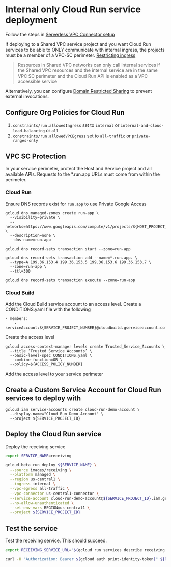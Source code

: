 # Internal only Cloud Run service deployment
Follow the steps in [Serverless VPC Connector setup](serverless-connector.md)

If deploying to a Shared VPC service project and you want Cloud Run services to be able to ONLY communicate with internal ingress, the projects must be a member of a VPC-SC perimeter. [Restricting ingress](https://cloud.google.com/run/docs/securing/ingress)

> Resources in Shared VPC networks can only call internal services if the Shared VPC resources and the internal service are in the same VPC SC perimeter and the Cloud Run API is enabled as a VPC accessible service

Alternatively, you can configure [Domain Restricted Sharing](https://cloud.google.com/resource-manager/docs/organization-policy/restricting-domains) to prevent external invocations.

## Configure Org Policies for Cloud Run

1. `constraints/run.allowedIngress` set to `internal` or `internal-and-cloud-load-balancing` or `all`
1. `constraints/run.allowedVPCEgress` set to `all-traffic` or `private-ranges-only`

## VPC SC Protection
In your service perimeter, protect the Host and Service project and all available APIs. Requests to the *.run.app URLs must come from within the perimeter.

### Cloud Run
Ensure DNS records exist for `run.app` to use Private Google Access
```
gcloud dns managed-zones create run-app \
  --visibility=private \
  --networks=https://www.googleapis.com/compute/v1/projects/${HOST_PROJECT_ID}/global/networks/${VPC_NETWORK} \
  --description=none \
  --dns-name=run.app

gcloud dns record-sets transaction start --zone=run-app

gcloud dns record-sets transaction add --name=*.run.app. \
  --type=A 199.36.153.4 199.36.153.5 199.36.153.6 199.36.153.7 \
  --zone=run-app \
  --ttl=300

gcloud dns record-sets transaction execute --zone=run-app
```

### Cloud Build
Add the Cloud Build service account to an access level. Create a CONDITIONS.yaml file with the following
```
- members:
    - serviceAccount:${SERVICE_PROJECT_NUMBER}@cloudbuild.gserviceaccount.com
```

Create the access level
```
gcloud access-context-manager levels create Trusted_Service_Accounts \
  --title ‘Trusted Service Accounts’ \
  --basic-level-spec CONDITIONS.yaml \
  --combine-function=OR \
  --policy=${ACCESS_POLICY_NUMBER}

```

Add the access level to your service perimeter

## Create a Custom Service Account for Cloud Run services to deploy with
```
gcloud iam service-accounts create cloud-run-demo-account \
  --display-name="Cloud Run Demo Account" \
  --project ${SERVICE_PROJECT_ID}
```

## Deploy the Cloud Run service
Deploy the receiving service
```bash
export SERVICE_NAME=receiving

gcloud beta run deploy ${SERVICE_NAME} \
  --source images/receiving \
  --platform managed \
  --region us-central1 \
  --ingress internal \
  --vpc-egress all-traffic \
  --vpc-connector us-central1-connector \
  --service-account cloud-run-demo-account@${SERVICE_PROJECT_ID}.iam.gserviceaccount.com \
  --no-allow-unauthenticated \
  --set-env-vars REGION=us-central1 \
  --project ${SERVICE_PROJECT_ID}
```

## Test the service
Test the receiving service. This should succeed.
```bash
export RECEIVING_SERVICE_URL="$(gcloud run services describe receiving --format='value(status.url)' --platform=managed --region us-central1 --project ${SERVICE_PROJECT_ID})"

curl -H "Authorization: Bearer $(gcloud auth print-identity-token)" ${RECEIVING_SERVICE_URL}
```